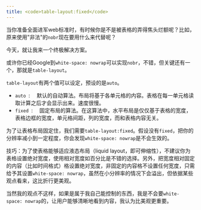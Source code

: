 ```yaml
---
title: <code>table-layout:fixed</code>
---
```

当你准备全面进军web标准时，有时候你是不是被表格的弄得焦头烂额呢？比如，原来使用"非法"的`nobr`现在要用什么来代替呢？

今天，就让我来一个终极解决方案。

或许你已经Google到`white-space: nowrap`可以实现`nobr`，不错，但关键还有一个，那就是`table-layout`。

`table-layout`有两个值可以设定，预设的是`auto`。

* `auto `: 　默认的自动算法。布局将基于各单元格的内容。表格在每一单元格读取计算之后才会显示出来。速度很慢。
* `fixed `: 　固定布局的算法。在这算法中，水平布局是仅仅基于表格的宽度，表格边框的宽度，单元格间距，列的宽度，而和表格内容无关。

为了让表格布局固定住，我们需要`table-layout:fixed`。假设没有`fixed`，把你的分辨率减小到一定程度，你会发现`white-space: nowrap`是不会生效的。

技巧：为了使表格能够适应液态布局（liquid layout，即可伸缩性），不建议你为表格设置绝对宽度，使用相对宽度如百分比是不错的选择。另外，把宽度相对固定的内容（比如时间格式）格设置绝对宽度，非固定的内容格不设置任何宽度，只需给予其设置`white-space: nowrap`，虽然在小分辨率的情况下会溢出，但依据某些观点看来，这比折行更美观。

当然我的观点不这样，如果是属于我自己能控制的东西，我是不会要`white-space: nowrap`的，让用户能够清晰地看到内容，我认为比美观更重要。